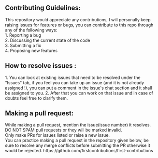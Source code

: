 <h2>Contributing Guidelines:</h2>
This repository would appreciate any contributions, I will personally keep raising issues for features or bugs, 
you can contribute to this repo through any of the following ways: <br>
1. Reporting a bug <br>
2. Discussing the current state of the code <br>
3. Submitting a fix <br>
4. Proposing new features  <br>

<h2>How to resolve issues :</h2>
1. You can look at existing issues that need to be resolved under the "Issues" tab, if you feel you can take up an issue (and it is not already assigned !),
you can put a comment in the issue's chat section and it shall be assigned to you.
2. After that you can work on that issue and in case of doubts feel free to clarify them.

<h2> Making a pull request:</h2>
While making a pull request, mention the issue(issue number) it resolves.<br>
DO NOT SPAM pull requests or they will be marked invalid.<br>
Only make PRs for issues listed or raise a new issue.<br>
You can practice making a pull request in the repository given below, be sure to resolve any merge conflicts before submitting the PR otherwise it would be rejected.
https://github.com/firstcontributions/first-contributions

